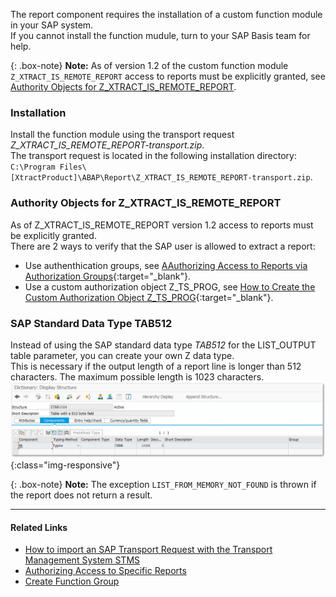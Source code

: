 The report component requires the installation of a custom function module in your SAP system.<br>
If you cannot install the function mudule, turn to your SAP Basis team for help.

{: .box-note}
**Note:** As of version 1.2 of the custom function module `Z_XTRACT_IS_REMOTE_REPORT` access to reports must be explicitly granted, see [Authority Objects for Z_XTRACT_IS_REMOTE_REPORT](#authority-objects-for-z_xtract_is_remote_report).

### Installation 
Install the function module using the transport request *Z_XTRACT_IS_REMOTE_REPORT-transport.zip*. <br> 
The transport request is located in the following installation directory: `C:\Program Files\[XtractProduct]\ABAP\Report\Z_XTRACT_IS_REMOTE_REPORT-transport.zip`.

### Authority Objects for Z_XTRACT_IS_REMOTE_REPORT

As of Z_XTRACT_IS_REMOTE_REPORT version 1.2 access to reports must be explicitly granted.<br>
There are 2 ways to verify that the SAP user is allowed to extract a report:
- Use authenthication groups, see [AAuthorizing Access to Reports via Authorization Groups](https://kb.theobald-software.com/sap/authorizing-access-to-specific-reports){:target="_blank"}.
- Use a custom authorization object Z_TS_PROG, see [How to Create the Custom Authorization Object Z_TS_PROG](https://kb.theobald-software.com/sap/how-to-create-the-custom-authorita-object-z-ts-prog){:target="_blank"}. 

### SAP Standard Data Type TAB512

Instead of using the SAP standard data type *TAB512* for the LIST_OUTPUT table parameter, you can create your own Z data type. <br> 
This is necessary if the output length of a report line is longer than 512 characters. The maximum possible length is 1023 characters.
![SAPCust-Report-ListOutput](/img/content/report_list_output_ztag1024png.png){:class="img-responsive"}

{: .box-note}
**Note:** The exception `LIST_FROM_MEMORY_NOT_FOUND` is thrown if the report does not return a result.


***********
#### Related Links
- [How to import an SAP Transport Request with the Transport Management System STMS](https://kb.theobald-software.com/sap/how-to-import-an-sap-transport-request-with-the-transport-management-system-stms)
- [Authorizing Access to Specific Reports](https://kb.theobald-software.com/sap/authorizing-access-to-specific-reports)
- [Create Function Group](https://help.sap.com/viewer/bd833c8355f34e96a6e83096b38bf192/7.52.0/en-US/d1801ef5454211d189710000e8322d00.html)